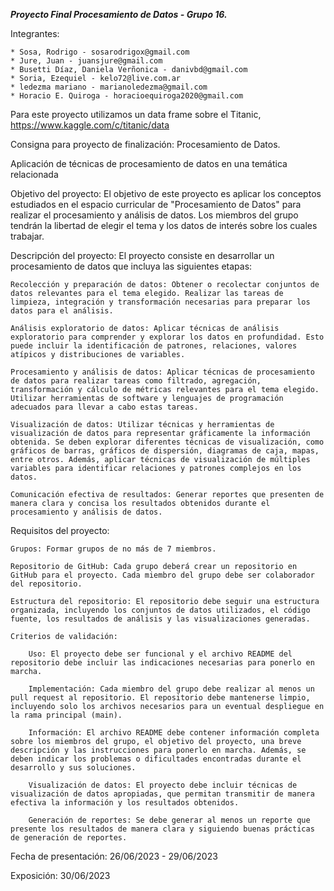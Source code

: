 ***Proyecto Final Procesamiento de Datos - Grupo 16.***

Integrantes:

    * Sosa, Rodrigo - sosarodrigox@gmail.com
    * Jure, Juan - juansjure@gmail.com
    * Busetti Díaz, Daniela Verñonica - danivbd@gmail.com
    * Soria, Ezequiel - kelo72@live.com.ar
    * ledezma mariano - marianoledezma@gmail.com
    * Horacio E. Quiroga - horacioequiroga2020@gmail.com

Para este proyecto utilizamos un data frame sobre el Titanic, https://www.kaggle.com/c/titanic/data

Consigna para proyecto de finalización: Procesamiento de Datos.

Aplicación de técnicas de procesamiento de datos en una temática relacionada

Objetivo del proyecto: El objetivo de este proyecto es aplicar los conceptos estudiados en el espacio curricular de "Procesamiento de Datos" para realizar el procesamiento y análisis de datos. Los miembros del grupo tendrán la libertad de elegir el tema y los datos de interés sobre los cuales trabajar.

Descripción del proyecto: El proyecto consiste en desarrollar un procesamiento de datos que incluya las siguientes etapas:

    Recolección y preparación de datos: Obtener o recolectar conjuntos de datos relevantes para el tema elegido. Realizar las tareas de limpieza, integración y transformación necesarias para preparar los datos para el análisis.

    Análisis exploratorio de datos: Aplicar técnicas de análisis exploratorio para comprender y explorar los datos en profundidad. Esto puede incluir la identificación de patrones, relaciones, valores atípicos y distribuciones de variables.

    Procesamiento y análisis de datos: Aplicar técnicas de procesamiento de datos para realizar tareas como filtrado, agregación, transformación y cálculo de métricas relevantes para el tema elegido. Utilizar herramientas de software y lenguajes de programación adecuados para llevar a cabo estas tareas.

    Visualización de datos: Utilizar técnicas y herramientas de visualización de datos para representar gráficamente la información obtenida. Se deben explorar diferentes técnicas de visualización, como gráficos de barras, gráficos de dispersión, diagramas de caja, mapas, entre otros. Además, aplicar técnicas de visualización de múltiples variables para identificar relaciones y patrones complejos en los datos.

    Comunicación efectiva de resultados: Generar reportes que presenten de manera clara y concisa los resultados obtenidos durante el procesamiento y análisis de datos. 

Requisitos del proyecto:

    Grupos: Formar grupos de no más de 7 miembros.

    Repositorio de GitHub: Cada grupo deberá crear un repositorio en GitHub para el proyecto. Cada miembro del grupo debe ser colaborador del repositorio.

    Estructura del repositorio: El repositorio debe seguir una estructura organizada, incluyendo los conjuntos de datos utilizados, el código fuente, los resultados de análisis y las visualizaciones generadas.

    Criterios de validación:

        Uso: El proyecto debe ser funcional y el archivo README del repositorio debe incluir las indicaciones necesarias para ponerlo en marcha.

        Implementación: Cada miembro del grupo debe realizar al menos un pull request al repositorio. El repositorio debe mantenerse limpio, incluyendo solo los archivos necesarios para un eventual despliegue en la rama principal (main).

        Información: El archivo README debe contener información completa sobre los miembros del grupo, el objetivo del proyecto, una breve descripción y las instrucciones para ponerlo en marcha. Además, se deben indicar los problemas o dificultades encontradas durante el desarrollo y sus soluciones.

        Visualización de datos: El proyecto debe incluir técnicas de visualización de datos apropiadas, que permitan transmitir de manera efectiva la información y los resultados obtenidos.

        Generación de reportes: Se debe generar al menos un reporte que presente los resultados de manera clara y siguiendo buenas prácticas de generación de reportes.


Fecha de presentación: 26/06/2023 - 29/06/2023

Exposición:  30/06/2023
